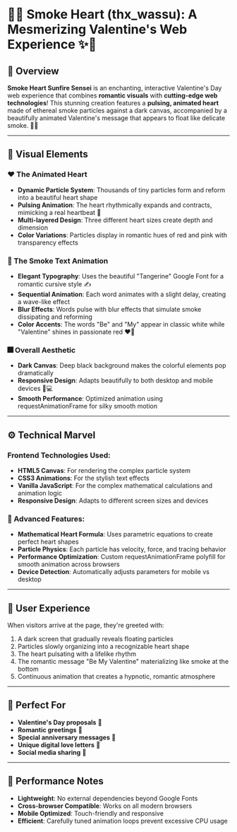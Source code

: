 # 💖✨ Smoke Heart (thx_wassu): A Mesmerizing Valentine's Web Experience ✨💖

## 🌟 Overview

**Smoke Heart Sunfire Sensei** is an enchanting, interactive Valentine's Day web experience that combines **romantic visuals** with **cutting-edge web technologies**! This stunning creation features a **pulsing, animated heart** made of ethereal smoke particles against a dark canvas, accompanied by a beautifully animated Valentine's message that appears to float like delicate smoke. 💌🎇

---

## 🎨 Visual Elements

### ❤️ The Animated Heart
- **Dynamic Particle System**: Thousands of tiny particles form and reform into a beautiful heart shape
- **Pulsing Animation**: The heart rhythmically expands and contracts, mimicking a real heartbeat 💓
- **Multi-layered Design**: Three different heart sizes create depth and dimension
- **Color Variations**: Particles display in romantic hues of red and pink with transparency effects

### 💨 The Smoke Text Animation
- **Elegant Typography**: Uses the beautiful "Tangerine" Google Font for a romantic cursive style ✍️
- **Sequential Animation**: Each word animates with a slight delay, creating a wave-like effect
- **Blur Effects**: Words pulse with blur effects that simulate smoke dissipating and reforming
- **Color Accents**: The words "Be" and "My" appear in classic white while "Valentine" shines in passionate red ❤️🤍

### 🎆 Overall Aesthetic
- **Dark Canvas**: Deep black background makes the colorful elements pop dramatically
- **Responsive Design**: Adapts beautifully to both desktop and mobile devices 📱💻
- **Smooth Performance**: Optimized animation using requestAnimationFrame for silky smooth motion

---

## ⚙️ Technical Marvel

### Frontend Technologies Used:
- **HTML5 Canvas**: For rendering the complex particle system
- **CSS3 Animations**: For the stylish text effects
- **Vanilla JavaScript**: For the complex mathematical calculations and animation logic
- **Responsive Design**: Adapts to different screen sizes and devices

### 🔬 Advanced Features:
- **Mathematical Heart Formula**: Uses parametric equations to create perfect heart shapes
- **Particle Physics**: Each particle has velocity, force, and tracing behavior
- **Performance Optimization**: Custom requestAnimationFrame polyfill for smooth animation across browsers
- **Device Detection**: Automatically adjusts parameters for mobile vs desktop

---

## 🎯 User Experience

When visitors arrive at the page, they're greeted with:
1. A dark screen that gradually reveals floating particles
2. Particles slowly organizing into a recognizable heart shape
3. The heart pulsating with a lifelike rhythm
4. The romantic message "Be My Valentine" materializing like smoke at the bottom
5. Continuous animation that creates a hypnotic, romantic atmosphere

---

## 💝 Perfect For

- **Valentine's Day proposals** 💍
- **Romantic greetings** 💌
- **Special anniversary messages** 🎂
- **Unique digital love letters** 📧
- **Social media sharing** 📱

---

## 🚀 Performance Notes

- **Lightweight**: No external dependencies beyond Google Fonts
- **Cross-browser Compatible**: Works on all modern browsers
- **Mobile Optimized**: Touch-friendly and responsive
- **Efficient**: Carefully tuned animation loops prevent excessive CPU usage
